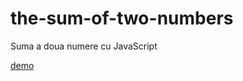 # the-sum-of-two-numbers
Suma a doua numere cu JavaScript

[demo](https://vladclince.github.io/the-sum-of-two-numbers/)
